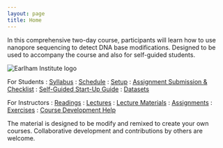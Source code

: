 ```yaml
---
layout: page
title: Home
---
```


In this comprehensive two-day course, participants will learn how to use nanopore sequencing to detect DNA base modifications. Designed to be used to accompany the course and also for self-guided students.

<img src="{{ site.earlhamlogo }}" alt="Earlham Institute logo">

For Students
: <a href="{{ site.baseurl}}/syllabus">
  <i class="fa fa-file-text-o fa-fw"></i> Syllabus</a>
: <a href="{{ site.baseurl}}/schedule">
  <i class="fa fa-calendar fa-fw"></i> Schedule</a>
: <a href="{{ site.baseurl}}/computer-setup">
  <i class="fa fa-download fa-fw"></i> Setup</a>
: <a href="{{ site.baseurl }}/materials/turn-in-checklist">
  <i class="fa fa-check-square fa-fw"></i> Assignment Submission & Checklist</a>
: <a href="{{ site.baseurl}}/START-for-self-guided-students">
  <i class="fa fa-play-circle fa-fw"></i> Self-Guided Start-Up Guide</a>
: <a href="{{ site.baseurl}}/materials/datasets">
  <i class="fa fa-download fa-fw"></i> Datasets</a>

For Instructors
: <a href="{{ site.baseurl}}/readings">
  <i class="fa fa-book fa-fw"></i> Readings</a>
: <a href="{{ site.baseurl}}/lectures">
  <i class="fa fa-comment fa-fw"></i> Lectures</a>
: <a href="{{ site.baseurl}}/materials">
  <i class="fa fa-list-alt fa-fw"></i> Lecture Materials</a>
: <a href="{{ site.baseurl}}/assignments">
  <i class="fa fa-keyboard-o fa-fw"></i> Assignments</a>
: <a href="{{ site.baseurl}}/exercises">
  <i class="fa fa-magic fa-fw"></i> Exercises</a>
: <a href="{{ site.baseurl}}/docs">
  <i class="fa fa-question-circle fa-fw"></i> Course Development Help</a>

The material is designed to be modify and remixed to create your own courses. Collaborative development and contributions by others are welcome. 

